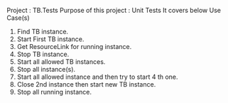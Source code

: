 Project : TB.Tests
Purpose of this project : Unit Tests
It covers below Use Case(s)
1. Find TB instance.
2. Start First TB instance.
3. Get ResourceLink for running instance.
4. Stop TB instance.
5. Start all allowed TB instances.
6. Stop all instance(s).
7. Start all allowed instance and then try to start 4 th one.
8. Close 2nd instance then start new TB instance.
9. Stop all running instance.
